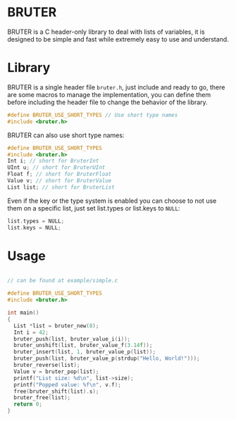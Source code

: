 
# BRUTER

  BRUTER is a C header-only library to deal with lists of variables, it is designed to be simple and fast while extremely easy to use and understand.

# Library

  BRUTER is a single header file `bruter.h`, just include and ready to go, there are some macros to manage the implementation, you can define them before including the header file to change the behavior of the library.

  ```c
  #define BRUTER_USE_SHORT_TYPES // Use short type names
  #include <bruter.h>
  ```

  BRUTER can also use short type names:

  ```c
  #define BRUTER_USE_SHORT_TYPES
  #include <bruter.h>
  Int i; // short for BruterInt
  UInt u; // short for BruterUInt
  Float f; // short for BruterFloat
  Value v; // short for BruterValue
  List list; // short for BruterList
  ```

  Even if the key or the type system is enabled you can choose to not use them on a specific list, just set list.types or list.keys to `NULL`:
  ```c
  list.types = NULL;
  list.keys = NULL;
  ```

# Usage


  ```c

// can be found at example/simple.c

#define BRUTER_USE_SHORT_TYPES
#include <bruter.h>

int main()
{
    List *list = bruter_new(8);
    Int i = 42;
    bruter_push(list, bruter_value_i(i));
    bruter_unshift(list, bruter_value_f(3.14f));
    bruter_insert(list, 1, bruter_value_p(list));
    bruter_push(list, bruter_value_p(strdup("Hello, World!")));
    bruter_reverse(list);
    Value v = bruter_pop(list);
    printf("List size: %d\n", list->size);
    printf("Popped value: %f\n", v.f);
    free(bruter_shift(list).s);
    bruter_free(list);
    return 0;
}
```
